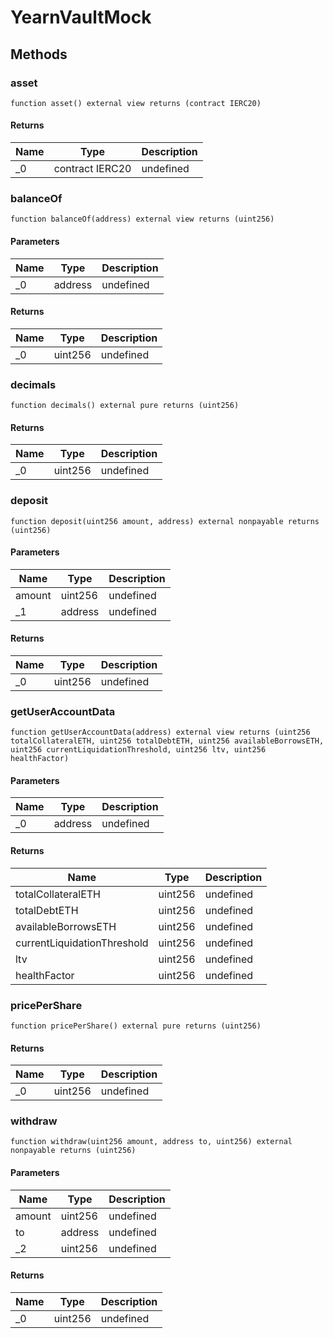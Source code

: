 # YearnVaultMock









## Methods

### asset

```solidity
function asset() external view returns (contract IERC20)
```






#### Returns

| Name | Type | Description |
|---|---|---|
| _0 | contract IERC20 | undefined |

### balanceOf

```solidity
function balanceOf(address) external view returns (uint256)
```





#### Parameters

| Name | Type | Description |
|---|---|---|
| _0 | address | undefined |

#### Returns

| Name | Type | Description |
|---|---|---|
| _0 | uint256 | undefined |

### decimals

```solidity
function decimals() external pure returns (uint256)
```






#### Returns

| Name | Type | Description |
|---|---|---|
| _0 | uint256 | undefined |

### deposit

```solidity
function deposit(uint256 amount, address) external nonpayable returns (uint256)
```





#### Parameters

| Name | Type | Description |
|---|---|---|
| amount | uint256 | undefined |
| _1 | address | undefined |

#### Returns

| Name | Type | Description |
|---|---|---|
| _0 | uint256 | undefined |

### getUserAccountData

```solidity
function getUserAccountData(address) external view returns (uint256 totalCollateralETH, uint256 totalDebtETH, uint256 availableBorrowsETH, uint256 currentLiquidationThreshold, uint256 ltv, uint256 healthFactor)
```





#### Parameters

| Name | Type | Description |
|---|---|---|
| _0 | address | undefined |

#### Returns

| Name | Type | Description |
|---|---|---|
| totalCollateralETH | uint256 | undefined |
| totalDebtETH | uint256 | undefined |
| availableBorrowsETH | uint256 | undefined |
| currentLiquidationThreshold | uint256 | undefined |
| ltv | uint256 | undefined |
| healthFactor | uint256 | undefined |

### pricePerShare

```solidity
function pricePerShare() external pure returns (uint256)
```






#### Returns

| Name | Type | Description |
|---|---|---|
| _0 | uint256 | undefined |

### withdraw

```solidity
function withdraw(uint256 amount, address to, uint256) external nonpayable returns (uint256)
```





#### Parameters

| Name | Type | Description |
|---|---|---|
| amount | uint256 | undefined |
| to | address | undefined |
| _2 | uint256 | undefined |

#### Returns

| Name | Type | Description |
|---|---|---|
| _0 | uint256 | undefined |




